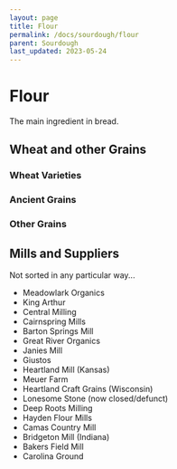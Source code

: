 ```yaml
---
layout: page
title: Flour
permalink: /docs/sourdough/flour
parent: Sourdough
last_updated: 2023-05-24
---
```


# Flour

The main ingredient in bread.

## Wheat and other Grains

### Wheat Varieties

### Ancient Grains

### Other Grains

## Mills and Suppliers

Not sorted in any particular way...

- Meadowlark Organics 
- King Arthur
- Central Milling
- Cairnspring Mills
- Barton Springs Mill
- Great River Organics
- Janies Mill
- Giustos
- Heartland Mill (Kansas)
- Meuer Farm
- Heartland Craft Grains (Wisconsin)
- Lonesome Stone (now closed/defunct)
- Deep Roots Milling
- Hayden Flour Mills
- Camas Country Mill
- Bridgeton Mill (Indiana)
- Bakers Field Mill
- Carolina Ground
